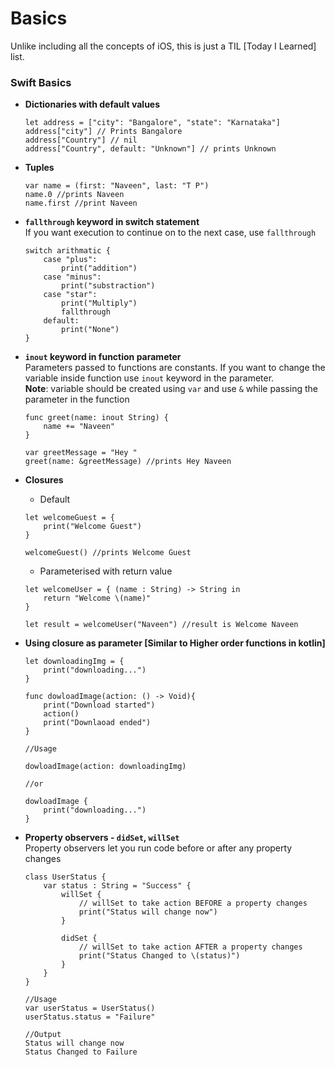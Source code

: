 # Basics
Unlike including all the concepts of iOS, this is just a TIL [Today I Learned] list.

### Swift Basics


- **Dictionaries with default values**
	```
	let address = ["city": "Bangalore", "state": "Karnataka"]
	address["city"] // Prints Bangalore
	address["Country"] // nil
	address["Country", default: "Unknown"] // prints Unknown
	```


- **Tuples**
 	```
 	var name = (first: "Naveen", last: "T P")
 	name.0 //prints Naveen
 	name.first //print Naveen
 	```


 - **`fallthrough` keyword in switch statement**  
 	If you want execution to continue on to the next case, use `fallthrough`
 	```
 	switch arithmatic {
		case "plus":
    		print("addition")
		case "minus":
    		print("substraction")
		case "star":
    		print("Multiply")
    		fallthrough
		default:
    		print("None")
	}
 	```


- **`inout` keyword in function parameter**  
	Parameters passed to functions are constants. If you want to change the variable inside function use `inout` keyword in the parameter.  
	**Note**: variable should be created using `var` and use `&` while passing the parameter in the function

	```
	func greet(name: inout String) {
    	name += "Naveen"
	}

	var greetMessage = "Hey " 
	greet(name: &greetMessage) //prints Hey Naveen
	```


- **Closures**
	- Default
	```
	let welcomeGuest = {
    	print("Welcome Guest")
	}

	welcomeGuest() //prints Welcome Guest
	```
	- Parameterised with return value
	```
	let welcomeUser = { (name : String) -> String in
   		return "Welcome \(name)"
	}

	let result = welcomeUser("Naveen") //result is Welcome Naveen
	```


- **Using closure as parameter [Similar to Higher order functions in kotlin]**
	```
	let downloadingImg = {
        print("downloading...")
	}

	func dowloadImage(action: () -> Void){
    	print("Download started")
    	action()
    	print("Downlaoad ended")
	}

	//Usage

	dowloadImage(action: downloadingImg)

	//or

	dowloadImage {
		print("downloading...")
	}
	```

- **Property observers - `didSet`, `willSet`**  
	Property observers let you run code before or after any property changes

	```
	class UserStatus {
    	var status : String = "Success" {
        	willSet {
            	// willSet to take action BEFORE a property changes
            	print("Status will change now")
        	}
        
        	didSet {
            	// willSet to take action AFTER a property changes
            	print("Status Changed to \(status)")
        	}
        }
	}

	//Usage
	var userStatus = UserStatus()
	userStatus.status = "Failure"

	//Output
	Status will change now
	Status Changed to Failure
	```



















